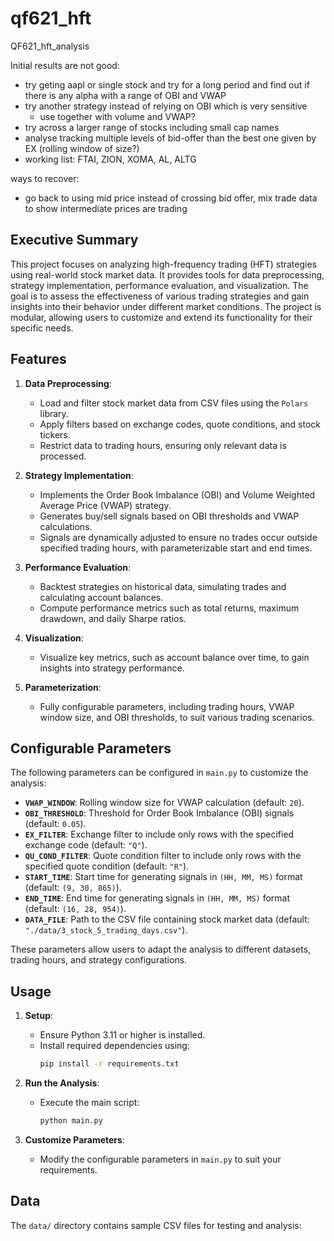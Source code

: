# qf621_hft

QF621_hft_analysis

Initial results are not good:

- try geting aapl or single stock and try for a long period and find out if there is any alpha with a range of OBI and VWAP
- try another strategy instead of relying on OBI which is very sensitive
  - use together with volume and VWAP?
- try across a larger range of stocks including small cap names
- analyse tracking multiple levels of bid-offer than the best one given by EX (rolling window of size?)
- working list: FTAI, ZION, XOMA, AL, ALTG

ways to recover:

- go back to using mid price instead of crossing bid offer, mix trade data to show intermediate prices are trading

## Executive Summary

This project focuses on analyzing high-frequency trading (HFT) strategies using real-world stock market data. It provides tools for data preprocessing, strategy implementation, performance evaluation, and visualization. The goal is to assess the effectiveness of various trading strategies and gain insights into their behavior under different market conditions. The project is modular, allowing users to customize and extend its functionality for their specific needs.

## Features

1. **Data Preprocessing**:

   - Load and filter stock market data from CSV files using the `Polars` library.
   - Apply filters based on exchange codes, quote conditions, and stock tickers.
   - Restrict data to trading hours, ensuring only relevant data is processed.
2. **Strategy Implementation**:

   - Implements the Order Book Imbalance (OBI) and Volume Weighted Average Price (VWAP) strategy.
   - Generates buy/sell signals based on OBI thresholds and VWAP calculations.
   - Signals are dynamically adjusted to ensure no trades occur outside specified trading hours, with parameterizable start and end times.
3. **Performance Evaluation**:

   - Backtest strategies on historical data, simulating trades and calculating account balances.
   - Compute performance metrics such as total returns, maximum drawdown, and daily Sharpe ratios.
4. **Visualization**:

   - Visualize key metrics, such as account balance over time, to gain insights into strategy performance.
5. **Parameterization**:

   - Fully configurable parameters, including trading hours, VWAP window size, and OBI thresholds, to suit various trading scenarios.

## Configurable Parameters

The following parameters can be configured in `main.py` to customize the analysis:

- **`VWAP_WINDOW`**: Rolling window size for VWAP calculation (default: `20`).
- **`OBI_THRESHOLD`**: Threshold for Order Book Imbalance (OBI) signals (default: `0.05`).
- **`EX_FILTER`**: Exchange filter to include only rows with the specified exchange code (default: `"Q"`).
- **`QU_COND_FILTER`**: Quote condition filter to include only rows with the specified quote condition (default: `"R"`).
- **`START_TIME`**: Start time for generating signals in `(HH, MM, MS)` format (default: `(9, 30, 865)`).
- **`END_TIME`**: End time for generating signals in `(HH, MM, MS)` format (default: `(16, 28, 954)`).
- **`DATA_FILE`**: Path to the CSV file containing stock market data (default: `"./data/3_stock_5_trading_days.csv"`).

These parameters allow users to adapt the analysis to different datasets, trading hours, and strategy configurations.

## Usage

1. **Setup**:

   - Ensure Python 3.11 or higher is installed.
   - Install required dependencies using:
     ```bash
     pip install -r requirements.txt
     ```
2. **Run the Analysis**:

   - Execute the main script:
     ```bash
     python main.py
     ```
3. **Customize Parameters**:

   - Modify the configurable parameters in `main.py` to suit your requirements.

## Data

The `data/` directory contains sample CSV files for testing and analysis:
